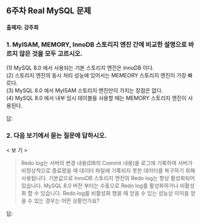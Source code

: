 ## 6주차 Real MySQL 문제
#### 출제자: 강주희

### 1. MyISAM, MEMORY, InnoDB 스토리지 엔진 간에 비교한 설명으로 바르지 않은 것을 모두 고르시오.

(1) MySQL 8.0 에서 사용되는 기본 스토리지 엔진은 InnoDB 이다.<br>
(2) 스토리지 엔진의 동시 처리 성능에 있어서는 MEMEORY 스토리지 엔진이 가장 빠르다.<br>
(3) MySQL 8.0 에서 MyISAM 스토리지 엔진만이 가지는 장점은 없다.<br>
(4) MySQL 8.0 에서 내부 임시 테이블을 사용할 때는 MEMORY 스토리지 엔진이 사용된다.

답:

### 2. 다음 보기에서 묻는 질문에 답하시오.
< 보 기 >
> Redo log는 서버의 변경 내용(DB의 Commit 내용)을 로그에 기록하여 서버가 비정상적으로 종료됐을 때 데이터 파일에 기록되지 못한 데이터를 복구하기 위해 사용됩니다. 
> 기본값으로 InnoDB 스토리지 엔진의 Redo log는 항상 활성화되어 있습니다. 
> MySQL 8.0 버전 부터는 수동으로 Redo log를 활성화하거나 비활성화 할 수 있습니다.
> Redo log를 비활성화 했을 때 얻을 수 있는 성능상 이익을 얻을 수 있는 경우는 어떤 상황인가요?

답:
